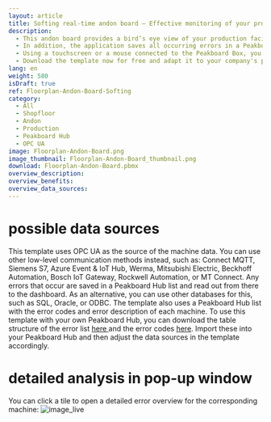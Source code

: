 ```yaml
---
layout: article
title: Softing real-time andon board – Effective monitoring of your production from a bird's eye view 
description: 
  - This andon board provides a bird’s eye view of your production facility and uses an andon traffic light to visualize the current status of each of your machines in real time. Green shows that the machine is running, yellow means that the machine is being configured, and red indicates an error. In the event of an error, the reason for it is also displayed directly. This way, you can immediately identify deviations and malfunctions and react to problems swiftly, which leads to higher productivity and better quality in your production.
  - In addition, the application saves all occurring errors in a Peakboard Hub list. The persistent data is displayed in the right pane of the dashboard. This shows both the recent issues and the total number of incidents for that day.
  - Using a touchscreen or a mouse connected to the Peakboard Box, you can click on the tiles in the lower right area. This opens a window displaying a detailed list of errors and analysis of the respective machine. The continuous monitoring, documentation, and analysis of errors let you identify the causes and achieve long-term improvements in the production process.
  - Download the template now for free and adapt it to your company's production environment without any programming effort. For even easier usability, all scripts in this template were created with Peakboard Building Blocks, our low-code script editor. 
lang: en
weight: 580
isDraft: true
ref: Floorplan-Andon-Board-Softing
category:
  - All
  - Shopfloor
  - Andon
  - Production
  - Peakboard Hub
  - OPC UA
image: Floorplan-Andon-Board.png
image_thumbnail: Floorplan-Andon-Board_thumbnail.png
download: Floorplan-Andon-Board.pbmx
overview_description:
overview_benefits:
overview_data_sources:
---
```

# possible data sources
This template uses OPC UA as the source of the machine data. You can use other low-level communication methods instead, such as: Connect MQTT, Siemens S7, Azure Event & IoT Hub, Werma, Mitsubishi Electric, Beckhoff Automation, Bosch IoT Gateway, Rockwell Automation, or MT Connect. Any errors that occur are saved in a Peakboard Hub list and read out from there to the dashboard. As an alternative, you can use other databases for this, such as SQL, Oracle, or ODBC. The template also uses a Peakboard Hub list with the error codes and error description of each machine. To use this template with your own Peakboard Hub, you can download the table structure of the error list <a href="ErrorsList.txt" class="inline" download>here </a> and the error codes <a href="ErrorsMapping.txt" class="inline" download>here</a>. Import these into your Peakboard Hub and then adjust the data sources in the template accordingly.

# detailed analysis in pop-up window
You can click a tile to open a detailed error overview for the corresponding machine:
![image_live](Floorplan-Andon-Board-PopUp.png)
